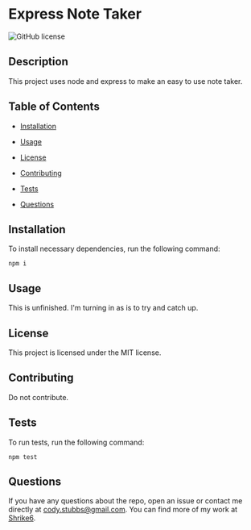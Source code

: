 # Express Note Taker
![GitHub license](https://img.shields.io/badge/license-MIT-blue.svg)

## Description

This project uses node and express to make an easy to use note taker.

## Table of Contents 

* [Installation](#installation)

* [Usage](#usage)

* [License](#license)

* [Contributing](#contributing)

* [Tests](#tests)

* [Questions](#questions)

## Installation

To install necessary dependencies, run the following command:

```
npm i
```

## Usage

This is unfinished. I'm turning in as is to try and catch up.

## License

This project is licensed under the MIT license.
  
## Contributing

Do not contribute.

## Tests

To run tests, run the following command:

```
npm test
```

## Questions

If you have any questions about the repo, open an issue or contact me directly at cody.stubbs@gmail.com. You can find more of my work at [Shrike6](https://github.com/Shrike6/).
